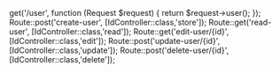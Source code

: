 <?php

use App\Http\Controllers\TodoController;
use App\Http\Controllers\UsersController;
use App\Http\Controllers\IdController;
use Illuminate\Http\Request;
use Illuminate\Support\Facades\Route;

/*
|--------------------------------------------------------------------------
| API Routes
|--------------------------------------------------------------------------
|
| Here is where you can register API routes for your application. These
| routes are loaded by the RouteServiceProvider and all of them will
| be assigned to the "api" middleware group. Make something great!
|
*/

Route::middleware('auth:sanctum')->get('/user', function (Request $request) {
    return $request->user();
});


Route::post('create-user', [IdController::class,'store']);


Route::get('read-user', [IdController::class,'read']);
Route::get('edit-user/{id}', [IdController::class,'edit']);
Route::post('update-user/{id}', [IdController::class,'update']);
Route::post('delete-user/{id}', [IdController::class,'delete']);

